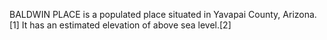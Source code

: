 BALDWIN PLACE is a populated place situated in Yavapai County, Arizona.[1] It has an estimated elevation of above sea level.[2]
